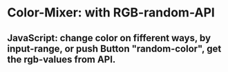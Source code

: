 # Color-Mixer: with RGB-random-API

## JavaScript: change color on fifferent ways, by input-range, or push Button "random-color", get the rgb-values from API.
